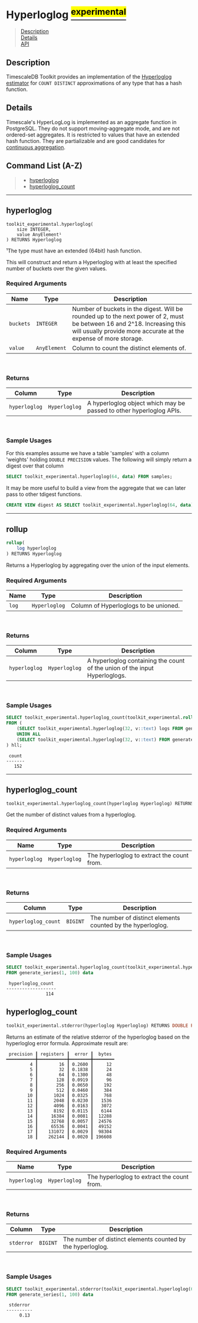 # Hyperloglog [<sup><mark>experimental</mark></sup>](/docs/README.md#tag-notes)

> [Description](#hyperloglog-description)<br>
> [Details](#hyperloglog-details)<br>
> [API](#hyperloglog-api)

## Description <a id="hyperloglog-description"></a>

TimescaleDB Toolkit provides an implementation of the [Hyperloglog estimator](https://en.wikipedia.org/wiki/HyperLogLog) for `COUNT DISTINCT` approximations of any type that has a hash function.

## Details <a id="hyperloglog-details"></a>

Timescale's HyperLogLog is implemented as an aggregate function in PostgreSQL.  They do not support moving-aggregate mode, and are not ordered-set aggregates.  It is restricted to values that have an extended hash function.  They are partializable and are good candidates for [continuous aggregation](https://docs.timescale.com/latest/using-timescaledb/continuous-aggregates).


## Command List (A-Z) <a id="hyperloglog-api"></a>
> - [hyperloglog](#hyperloglog)
> - [hyperloglog_count](#hyperloglog_count)

---
## **hyperloglog** <a id="hyperloglog"></a>
```SQL,ignore
toolkit_experimental.hyperloglog(
    size INTEGER,
    value AnyElement¹
) RETURNS Hyperloglog
```
¹The type must have an extended (64bit) hash function.

This will construct and return a Hyperloglog with at least the specified number of buckets over the given values.

### Required Arguments <a id="hyperloglog-required-arguments"></a>
|Name| Type |Description|
|---|---|---|
| `buckets` | `INTEGER` | Number of buckets in the digest. Will be rounded up to the next power of 2, must be between 16 and 2^18. Increasing this will usually provide more accurate at the expense of more storage. |
| `value` | `AnyElement` |  Column to count the distinct elements of. |
<br>

### Returns

|Column|Type|Description|
|---|---|---|
| `hyperloglog` | `Hyperloglog` | A hyperloglog object which may be passed to other hyperloglog APIs. |
<br>

### Sample Usages <a id="hyperloglog-examples"></a>
For this examples assume we have a table 'samples' with a column 'weights' holding `DOUBLE PRECISION` values.  The following will simply return a digest over that column

```SQL ,ignore
SELECT toolkit_experimental.hyperloglog(64, data) FROM samples;
```

It may be more useful to build a view from the aggregate that we can later pass to other tdigest functions.

```SQL ,ignore
CREATE VIEW digest AS SELECT toolkit_experimental.hyperloglog(64, data) FROM samples;
```

---

## **rollup** <a id="rollup"></a>

```SQL ,ignore
rollup(
    log hyperloglog
) RETURNS Hyperloglog
```

Returns a Hyperloglog by aggregating over the union of the input elements.

### Required Arguments <a id="hyperloglog-required-arguments"></a>
|Name| Type |Description|
|---|---|---|
| `log` | `Hyperloglog` |  Column of Hyperloglogs to be unioned. |
<br>

### Returns

|Column|Type|Description|
|---|---|---|
| `hyperloglog` | `Hyperloglog` | A hyperloglog containing the count of the union of the input Hyperloglogs. |
<br>

### Sample Usages <a id="summary-form-examples"></a>

```SQL
SELECT toolkit_experimental.hyperloglog_count(toolkit_experimental.rollup(logs))
FROM (
    (SELECT toolkit_experimental.hyperloglog(32, v::text) logs FROM generate_series(1, 100) v)
    UNION ALL
    (SELECT toolkit_experimental.hyperloglog(32, v::text) FROM generate_series(50, 150) v)
) hll;
```
```output
 count
-------
   152
```

---

## **hyperloglog_count** <a id="hyperloglog_count"></a>

```SQL ,ignore
toolkit_experimental.hyperloglog_count(hyperloglog Hyperloglog) RETURNS BIGINT
```

Get the number of distinct values from a hyperloglog.

### Required Arguments <a id="hyperloglog_count-required-arguments"></a>
|Name|Type|Description|
|---|---|---|
| `hyperloglog` | `Hyperloglog` | The hyperloglog to extract the count from. |
<br>

### Returns

|Column|Type|Description|
|---|---|---|
| `hyperloglog_count` | `BIGINT` | The number of distinct elements counted by the hyperloglog. |
<br>

### Sample Usages <a id="hyperloglog_count-examples"></a>

```SQL
SELECT toolkit_experimental.hyperloglog_count(toolkit_experimental.hyperloglog(64, data))
FROM generate_series(1, 100) data
```
```output
 hyperloglog_count
-------------------
               114
```

## **hyperloglog_count** <a id="hyperloglog_stderror"></a>

```SQL ,ignore
toolkit_experimental.stderror(hyperloglog Hyperloglog) RETURNS DOUBLE PRECISION
```

Returns an estimate of the relative stderror of the hyperloglog based on the
hyperloglog error formula. Approximate result are:
```
 precision ┃ registers ┃  error ┃  bytes
━━━━━━━━━━━╋━━━━━━━━━━━╋━━━━━━━━╋━━━━━━━━
         4 ┃        16 ┃ 0.2600 ┃     12
         5 ┃        32 ┃ 0.1838 ┃     24
         6 ┃        64 ┃ 0.1300 ┃     48
         7 ┃       128 ┃ 0.0919 ┃     96
         8 ┃       256 ┃ 0.0650 ┃    192
         9 ┃       512 ┃ 0.0460 ┃    384
        10 ┃      1024 ┃ 0.0325 ┃    768
        11 ┃      2048 ┃ 0.0230 ┃   1536
        12 ┃      4096 ┃ 0.0163 ┃   3072
        13 ┃      8192 ┃ 0.0115 ┃   6144
        14 ┃     16384 ┃ 0.0081 ┃  12288
        15 ┃     32768 ┃ 0.0057 ┃  24576
        16 ┃     65536 ┃ 0.0041 ┃  49152
        17 ┃    131072 ┃ 0.0029 ┃  98304
        18 ┃    262144 ┃ 0.0020 ┃ 196608
```

### Required Arguments <a id="hyperloglog_stderror-required-arguments"></a>
|Name|Type|Description|
|---|---|---|
| `hyperloglog` | `Hyperloglog` | The hyperloglog to extract the count from. |
<br>

### Returns

|Column|Type|Description|
|---|---|---|
| `stderror` | `BIGINT` | The number of distinct elements counted by the hyperloglog. |
<br>

### Sample Usages <a id="hyperloglog_stderror-examples"></a>

```SQL
SELECT toolkit_experimental.stderror(toolkit_experimental.hyperloglog(64, data))
FROM generate_series(1, 100) data
```
```output
 stderror
----------
     0.13
```